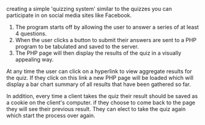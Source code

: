  creating a simple 'quizzing system' similar to the quizzes you can participate in on social media sites like Facebook. 
 1) The program starts off by allowing the user to answer a series of at least 4 questions. 
 2) When the user clicks a button to submit their answers are sent to a PHP program to be tabulated and saved to the server. 
 3) The PHP page will then display the results of the quiz in a visually appealing way.
 
At any time the user can click on a hyperlink to view aggregate results for the quiz. 
If they click on this link a new PHP page will be loaded which will display a bar chart summary of all results that have been gathered so far.

In addition, every time a client takes the quiz their result should be saved as a cookie on the client's computer. 
if they choose to come back to the page they will see their previous result. They can elect to take the quiz again which start the process over again.
